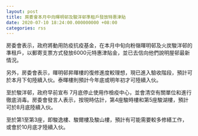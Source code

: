 ```yaml
---
layout: post
title: 房委會本月中向暉明邨及駿洋邨準租戶發放特惠津貼
date: 2020-07-10 18:24:00.000000000 +08:00
categories: rss
---
```


房委會表示，政府將動用防疫抗疫基金，在本月中旬向粉嶺暉明邨及火炭駿洋邨的準租戶，以郵寄支票方式發放6000元特惠津貼金，並已去信向他們說明屋邨最新情況。

另外，房委會表示，暉明邨昇暉樓的復修進度較理想，現已進入驗收階段，預計可於本月下旬陸續入伙。泰暉樓則預計今年底或明年初才可陸續入伙。

至於駿洋邨，政府早前宣布 7月底停止使用作檢疫中心，並會清空有關單位和進行徹底消毒。房委會發言人表示，按現時估計，第4座駿時樓和第5座駿湖樓，預計可於8月底陸續入伙。

至於第1至第3座，即駿逸樓、駿爾樓及駿山樓，預計有可能需要較多修繕工作，或會於10月底才陸續入伙。
